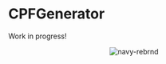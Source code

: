 # CPFGenerator

Work in progress!

<div align = "center">

  ![navy-rebrnd](https://github.com/user-attachments/assets/1169939a-f526-4bd6-a94d-1869c42657a7)
  
</div>

